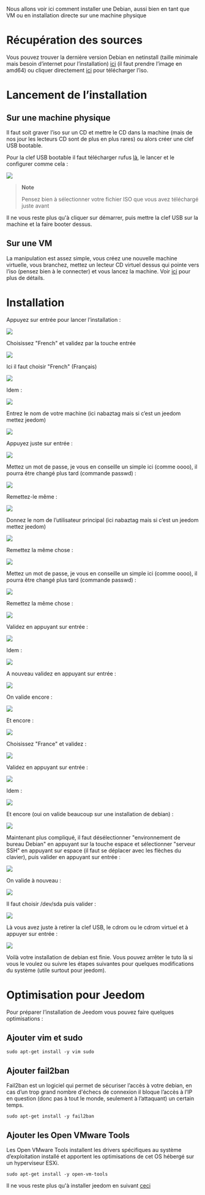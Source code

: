 Nous allons voir ici comment installer une Debian, aussi bien en tant que VM ou en installation directe sur une machine physique

Récupération des sources
========================

Vous pouvez trouver la dernière version Debian en netinstall (taille minimale mais besoin d’internet pour l’installation) [ici](https://www.debian.org/CD/netinst) (il faut prendre l’image en amd64) ou cliquer directement [ici](http://cdimage.debian.org/debian-cd/8.5.0/amd64/iso-cd/debian-8.5.0-amd64-netinst.iso) pour télécharger l’iso.

Lancement de l’installation
===========================

Sur une machine physique
------------------------

Il faut soit graver l’iso sur un CD et mettre le CD dans la machine (mais de nos jour les lecteurs CD sont de plus en plus rares) ou alors créer une clef USB bootable.

Pour la clef USB bootable il faut télécharger rufus [là](http://rufus.akeo.ie/downloads/rufus-2.9.exe), le lancer et le configurer comme cela :

![](../images/debian.installation.PNG)

> **Note**
>
> Pensez bien à sélectionner votre fichier ISO que vous avez téléchargé juste avant

Il ne vous reste plus qu'à cliquer sur démarrer, puis mettre la clef USB sur la machine et la faire booter dessus.

Sur une VM
----------

La manipulation est assez simple, vous créez une nouvelle machine virtuelle, vous branchez, mettez un lecteur CD virtuel dessus qui pointe vers l’iso (pensez bien à le connecter) et vous lancez la machine. Voir [ici](https://jeedom.github.io/documentation/howto/fr_FR/doc-howto-vmware.creer_une_vm.html) pour plus de détails.

Installation
============

Appuyez sur entrée pour lancer l’installation :

![](../images/debian.installation1.PNG)

Choisissez "French" et validez par la touche entrée

![](../images/debian.installation2.PNG)

Ici il faut choisir "French" (Français)

![](../images/debian.installation3.PNG)

Idem :

![](../images/debian.installation4.PNG)

Entrez le nom de votre machine (ici nabaztag mais si c’est un jeedom mettez jeedom)

![](../images/debian.installation5.PNG)

Appuyez juste sur entrée :

![](../images/debian.installation6.PNG)

Mettez un mot de passe, je vous en conseille un simple ici (comme oooo), il pourra être changé plus tard (commande passwd) :

![](../images/debian.installation7.PNG)

Remettez-le même :

![](../images/debian.installation8.PNG)

Donnez le nom de l’utilisateur principal (ici nabaztag mais si c’est un jeedom mettez jeedom)

![](../images/debian.installation9.PNG)

Remettez la même chose :

![](../images/debian.installation10.PNG)

Mettez un mot de passe, je vous en conseille un simple ici (comme oooo), il pourra être changé plus tard (commande passwd) :

![](../images/debian.installation11.PNG)

Remettez la même chose :

![](../images/debian.installation12.PNG)

Validez en appuyant sur entrée :

![](../images/debian.installation13.PNG)

Idem :

![](../images/debian.installation14.PNG)

A nouveau validez en appuyant sur entrée :

![](../images/debian.installation15.PNG)

On valide encore :

![](../images/debian.installation16.PNG)

Et encore :

![](../images/debian.installation17.PNG)

Choisissez "France" et validez :

![](../images/debian.installation18.PNG)

Validez en appuyant sur entrée :

![](../images/debian.installation19.PNG)

Idem :

![](../images/debian.installation20.PNG)

Et encore (oui on valide beaucoup sur une installation de debian) :

![](../images/debian.installation21.PNG)

Maintenant plus compliqué, il faut désélectionner "environnement de bureau Debian" en appuyant sur la touche espace et sélectionner "serveur SSH" en appuyant sur espace (il faut se déplacer avec les flèches du clavier), puis valider en appuyant sur entrée :

![](../images/debian.installation22.PNG)

On valide à nouveau :

![](../images/debian.installation23.PNG)

Il faut choisir /dev/sda puis valider :

![](../images/debian.installation24.PNG)

Là vous avez juste à retirer la clef USB, le cdrom ou le cdrom virtuel et à appuyer sur entrée :

![](../images/debian.installation25.PNG)

Voilà votre installation de debian est finie. Vous pouvez arrêter le tuto là si vous le voulez ou suivre les étapes suivantes pour quelques modifications du système (utile surtout pour jeedom).

Optimisation pour Jeedom
========================

Pour préparer l’installation de Jeedom vous pouvez faire quelques optimisations :

Ajouter vim et sudo
-------------------

    sudo apt-get install -y vim sudo

Ajouter fail2ban
----------------

Fail2ban est un logiciel qui permet de sécuriser l’accès à votre debian, en cas d’un trop grand nombre d'échecs de connexion il bloque l’accès à l’IP en question (donc pas à tout le monde, seulement à l’attaquant) un certain temps.

    sudo apt-get install -y fail2ban

Ajouter les Open VMware Tools
-----------------------------

Les Open VMware Tools installent les drivers spécifiques au système d’exploitation installé et apportent les optimisations de cet OS hébergé sur un hyperviseur ESXi.

    sudo apt-get install -y open-vm-tools

Il ne vous reste plus qu'à installer jeedom en suivant [ceci](https://jeedom.github.io/documentation/installation/fr_FR/doc-installation.html#_autre)

